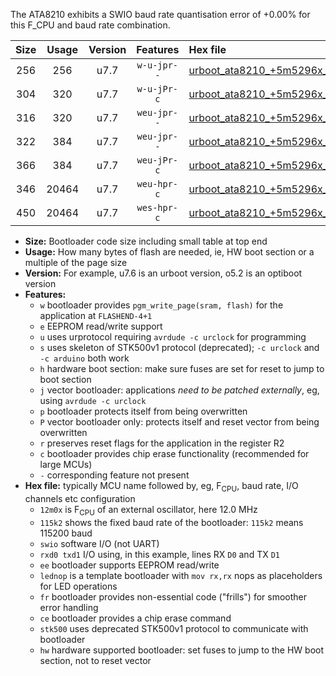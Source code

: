 The ATA8210 exhibits a SWIO baud rate quantisation error of +0.00% for this F_CPU and baud rate combination.

|Size|Usage|Version|Features|Hex file|
|:-:|:-:|:-:|:-:|:--|
|256|256|u7.7|`w-u-jpr--`|[urboot_ata8210_+5m5296x_++38k4_swio_rxb0_txb1_lednop.hex](https://raw.githubusercontent.com/stefanrueger/urboot.hex/main/mcus/ata8210/external_oscillator/fcpu_+5m5296x/br_++38k4/urboot_ata8210_+5m5296x_++38k4_swio_rxb0_txb1_lednop.hex)|
|304|320|u7.7|`w-u-jPr-c`|[urboot_ata8210_+5m5296x_++38k4_swio_rxb0_txb1_lednop_fr_ce.hex](https://raw.githubusercontent.com/stefanrueger/urboot.hex/main/mcus/ata8210/external_oscillator/fcpu_+5m5296x/br_++38k4/urboot_ata8210_+5m5296x_++38k4_swio_rxb0_txb1_lednop_fr_ce.hex)|
|316|320|u7.7|`weu-jpr--`|[urboot_ata8210_+5m5296x_++38k4_swio_rxb0_txb1_ee.hex](https://raw.githubusercontent.com/stefanrueger/urboot.hex/main/mcus/ata8210/external_oscillator/fcpu_+5m5296x/br_++38k4/urboot_ata8210_+5m5296x_++38k4_swio_rxb0_txb1_ee.hex)|
|322|384|u7.7|`weu-jpr--`|[urboot_ata8210_+5m5296x_++38k4_swio_rxb0_txb1_ee_lednop.hex](https://raw.githubusercontent.com/stefanrueger/urboot.hex/main/mcus/ata8210/external_oscillator/fcpu_+5m5296x/br_++38k4/urboot_ata8210_+5m5296x_++38k4_swio_rxb0_txb1_ee_lednop.hex)|
|366|384|u7.7|`weu-jPr-c`|[urboot_ata8210_+5m5296x_++38k4_swio_rxb0_txb1_ee_lednop_fr_ce.hex](https://raw.githubusercontent.com/stefanrueger/urboot.hex/main/mcus/ata8210/external_oscillator/fcpu_+5m5296x/br_++38k4/urboot_ata8210_+5m5296x_++38k4_swio_rxb0_txb1_ee_lednop_fr_ce.hex)|
|346|20464|u7.7|`weu-hpr-c`|[urboot_ata8210_+5m5296x_++38k4_swio_rxb0_txb1_ee_lednop_fr_ce_hw.hex](https://raw.githubusercontent.com/stefanrueger/urboot.hex/main/mcus/ata8210/external_oscillator/fcpu_+5m5296x/br_++38k4/urboot_ata8210_+5m5296x_++38k4_swio_rxb0_txb1_ee_lednop_fr_ce_hw.hex)|
|450|20464|u7.7|`wes-hpr-c`|[urboot_ata8210_+5m5296x_++38k4_swio_rxb0_txb1_ee_lednop_fr_ce_stk500_hw.hex](https://raw.githubusercontent.com/stefanrueger/urboot.hex/main/mcus/ata8210/external_oscillator/fcpu_+5m5296x/br_++38k4/urboot_ata8210_+5m5296x_++38k4_swio_rxb0_txb1_ee_lednop_fr_ce_stk500_hw.hex)|

- **Size:** Bootloader code size including small table at top end
- **Usage:** How many bytes of flash are needed, ie, HW boot section or a multiple of the page size
- **Version:** For example, u7.6 is an urboot version, o5.2 is an optiboot version
- **Features:**
  + `w` bootloader provides `pgm_write_page(sram, flash)` for the application at `FLASHEND-4+1`
  + `e` EEPROM read/write support
  + `u` uses urprotocol requiring `avrdude -c urclock` for programming
  + `s` uses skeleton of STK500v1 protocol (deprecated); `-c urclock` and `-c arduino` both work
  + `h` hardware boot section: make sure fuses are set for reset to jump to boot section
  + `j` vector bootloader: applications *need to be patched externally*, eg, using `avrdude -c urclock`
  + `p` bootloader protects itself from being overwritten
  + `P` vector bootloader only: protects itself and reset vector from being overwritten
  + `r` preserves reset flags for the application in the register R2
  + `c` bootloader provides chip erase functionality (recommended for large MCUs)
  + `-` corresponding feature not present
- **Hex file:** typically MCU name followed by, eg, F<sub>CPU</sub>, baud rate, I/O channels etc configuration
  + `12m0x` is F<sub>CPU</sub> of an external oscillator, here 12.0 MHz
  + `115k2` shows the fixed baud rate of the bootloader: `115k2` means 115200 baud
  + `swio` software I/O (not UART)
  + `rxd0 txd1` I/O using, in this example, lines RX `D0` and TX `D1`
  + `ee` bootloader supports EEPROM read/write
  + `lednop` is a template bootloader with `mov rx,rx` nops as placeholders for LED operations
  + `fr` bootloader provides non-essential code ("frills") for smoother error handling
  + `ce` bootloader provides a chip erase command
  + `stk500` uses deprecated STK500v1 protocol to communicate with bootloader
  + `hw` hardware supported bootloader: set fuses to jump to the HW boot section, not to reset vector
